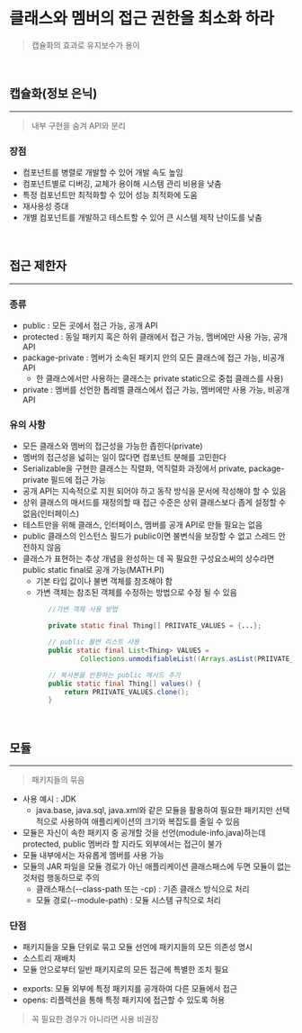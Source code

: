 # 클래스와 멤버의 접근 권한을 최소화 하라

> 캡슐화의 효과로 유지보수가 용이

<br>

## 캡슐화(정보 은닉)

---

> 내부 구현을 숨겨 API와 분리

### 장점
 - 컴포넌트를 병렬로 개발할 수 있어 개발 속도 높임
 - 컴포넌트별로 디버깅, 교체가 용이해 시스템 관리 비용을 낮춤
 - 특정 컴포넌트만 최적화할 수 있어 성능 최적화에 도움
 - 재사용성 증대
 - 개별 컴포넌트를 개발하고 테스트할 수 있어 큰 시스템 제작 난이도를 낮춤

<br>

## 접근 제한자

---

### 종류
 - public : 모든 곳에서 접근 가능, 공개 API
 - protected : 동일 패키지 혹은 하위 클래에서 접근 가능, 멤버에만 사용 가능, 공개 API
 - package-private : 멤버가 소속된 패키지 안의 모든 클래스에 접근 가능, 비공개 API
   * 한 클래스에서만 사용하는 클래스는 private static으로 중첩 클래스를 사용)
 - private : 멤버를 선언한 톱레벨 클래스에서 접근 가능, 멤버에만 사용 가능, 비공개 API

### 유의 사항
 - 모든 클래스와 멤버의 접근성을 가능한 좁힌다(private)
 - 멤버의 접근성을 넓히는 일이 많다면 컴포넌트 분해를 고민한다
 - Serializable을 구현한 클래스는 직렬화, 역직렬화 과정에서 private, package-private 필드에 접근 가능
 - 공개 API는 지속적으로 지원 되어야 하고 동작 방식을 문서에 작성해야 할 수 있음
 - 상위 클래스의 매서드를 재정의할 때 접근 수준은 상위 클래스보다 좁게 설정할 수 없음(인터페이스)
 - 테스트만을 위해 클래스, 인터페이스, 멤버를 공개 API로 만들 필요는 없음
 - public 클래스의 인스턴스 필드가 public이면 불변식을 보장할 수 없고 스레드 안전하지 않음
 - 클래스가 표현하는 추상 개념을 완성하는 데 꼭 필요한 구성요소써의 상수라면 public static final로 공개 가능(MATH.PI)
   * 기본 타입 값이나 불변 객체를 참조해야 함
   * 가변 객체는 참조된 객체를 수정하는 방법으로 수정 될 수 있음
     ```java
        //가변 객체 사용 방법
     
        private static final Thing[] PRIIVATE_VALUES = {...};
     
        // public 불변 리스트 사용
        public static final List<Thing> VALUES =
                Collections.unmodifiableList((Arrays.asList(PRIIVATE_VALUES)));
     
        // 복사본을 반환하는 public 메서드 추가
        public static final Thing[] values() {
            return PRIIVATE_VALUES.clone();
        }
     ```

<br>

## 모듈

---

> 패키지들의 묶음

- 사용 예시 : JDK
  * java.base, java.sql, java.xml와 같은 모듈을 활용하여 필요한 패키지만 선택적으로 사용하여 애플리케이션의 크기와 복잡도를 줄일 수 있음
- 모듈은 자신이 속한 패키지 중 공개할 것을 선언(module-info.java)하는데 protected, public 멤버라 할 지라도 외부에서는 접근이 불가
- 모듈 내부에서는 자유롭게 멤버를 사용 가능
- 모듈의 JAR 파일을 모듈 경로가 아닌 애플리케이션 클래스패스에 두면 모듈이 없는 것처럼 행동하므로 주의
   * 클래스패스(--class-path 또는 -cp) : 기존 클래스 방식으로 처리
   * 모듈 경로(--module-path) : 모듈 시스템 규칙으로 처리

### 단점
 - 패키지들을 모듈 단위로 묶고 모듈 선언에 패키지들의 모든 의존성 명시
 - 소스트리 재배치
 - 모듈 안으로부터 일반 패키지로의 모든 접근에 특별한 조치 필요
  * exports: 모듈 외부에 특정 패키지를 공개하여 다른 모듈에서 접근
  * opens: 리플렉션을 통해 특정 패키지에 접근할 수 있도록 허용

> 꼭 필요한 경우가 아니라면 사용 비권장

